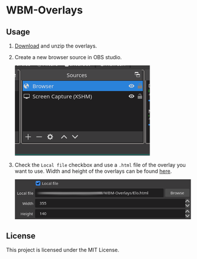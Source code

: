 # WBM-Overlays

## Usage

1. [Download](https://github.com/War-Brokers-Mods/WBM-Overlays/archive/refs/heads/master.zip) and unzip the overlays.
2. Create a new browser source in OBS studio.

   ![OBS source](./.repo/img/obs_source.png)

3. Check the `Local file` checkbox and use a `.html` file of the overlay you want to use. Width and height of the overlays can be found [here](#obs-overlays).

   ![OBS source property](./.repo/img/obs_source_props.png)

## License

This project is licensed under the MIT License.
